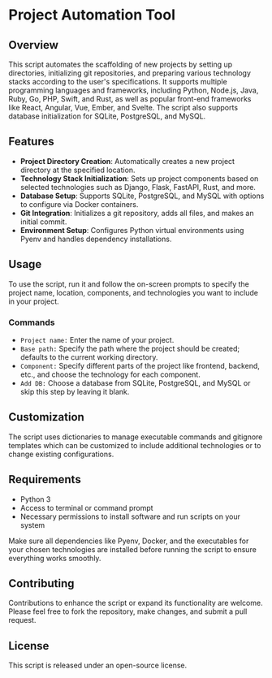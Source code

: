 # Project Automation Tool

## Overview
This script automates the scaffolding of new projects by setting up directories, initializing git repositories, and preparing various technology stacks according to the user's specifications. It supports multiple programming languages and frameworks, including Python, Node.js, Java, Ruby, Go, PHP, Swift, and Rust, as well as popular front-end frameworks like React, Angular, Vue, Ember, and Svelte. The script also supports database initialization for SQLite, PostgreSQL, and MySQL.

## Features
- **Project Directory Creation**: Automatically creates a new project directory at the specified location.
- **Technology Stack Initialization**: Sets up project components based on selected technologies such as Django, Flask, FastAPI, Rust, and more.
- **Database Setup**: Supports SQLite, PostgreSQL, and MySQL with options to configure via Docker containers.
- **Git Integration**: Initializes a git repository, adds all files, and makes an initial commit.
- **Environment Setup**: Configures Python virtual environments using Pyenv and handles dependency installations.

## Usage
To use the script, run it and follow the on-screen prompts to specify the project name, location, components, and technologies you want to include in your project.

### Commands
- `Project name:` Enter the name of your project.
- `Base path:` Specify the path where the project should be created; defaults to the current working directory.
- `Component:` Specify different parts of the project like frontend, backend, etc., and choose the technology for each component.
- `Add DB:` Choose a database from SQLite, PostgreSQL, and MySQL or skip this step by leaving it blank.

## Customization
The script uses dictionaries to manage executable commands and gitignore templates which can be customized to include additional technologies or to change existing configurations.

## Requirements
- Python 3
- Access to terminal or command prompt
- Necessary permissions to install software and run scripts on your system

Make sure all dependencies like Pyenv, Docker, and the executables for your chosen technologies are installed before running the script to ensure everything works smoothly.

## Contributing
Contributions to enhance the script or expand its functionality are welcome. Please feel free to fork the repository, make changes, and submit a pull request.

## License
This script is released under an open-source license.
